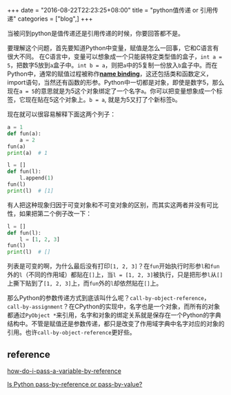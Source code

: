 +++
date = "2016-08-22T22:23:25+08:00"
title = "python值传递 or 引用传递"
categories = ["blog",]
+++

当被问到python是值传递还是引用传递的时候，你要回答都不是。

要理解这个问题，首先要知道Python中变量，赋值是怎么一回事，它和C语言有很大不同。
在C语言中，变量可以想象成一个只能装特定类型值的盒子，`int a = 5`，把数字5放到`a`盒子中。`int b = a`，则把`a`中的5复制一份放入`b`盒子中。而在Python中，通常的赋值过程被称作[__name binding__](https://docs.python.org/3/reference/executionmodel.html)，这还包括类和函数定义，import语句，当然还有函数的形参。Python中一切都是对象，即使是数字5，那么现在`a = 5`的意思就是为5这个对象绑定了一个名字`a`。你可以把变量想象成一个标签，它现在贴在5这个对象上。`b = a`, 就是为5又打了个新标签`b`。

现在就可以很容易解释下面这两个列子：
```python
a = 1
def fun(a):
    a = 2
fun(a)
print(a)  # 1
```

```python
l = []
def fun(l):
    l.append(1)
fun(l)
print(l)  # [1]
```
有人把这种现象归因于可变对象和不可变对象的区别，而其实这两者并没有可比性，如果把第二个例子改一下：
```python
l = []
def fun(l):
    l = [1, 2, 3]
fun(l)
print(l)  # []
```
列表是可变的啊，为什么最后没有打印`[1, 2, 3]`？在`fun`开始执行时形参`l`和`fun`外的`l`（不同的作用域）都贴在`[]`上，当`l = [1, 2, 3]`被执行，只是把形参`l`从`[]`上撕下贴到了`[1, 2, 3]`上，而`fun`外的`l`却依然贴在`[]`上。

那么Python的参数传递方式到底该叫什么呢？`call-by-object-reference`，`call-by-assignment`？在CPython的实现中，名字也是一个对象，而所有的对象都通过`PyObject *`来引用，名字和对象的绑定关系就是保存在一个Python的字典结构中。不管是赋值还是参数传递，都只是改变了作用域字典中名字对应的对象的引用。也许`call-by-object-reference`更好些。

## reference

[how-do-i-pass-a-variable-by-reference](http://stackoverflow.com/questions/986006/how-do-i-pass-a-variable-by-reference)

[Is Python pass-by-reference or pass-by-value?](http://robertheaton.com/2014/02/09/pythons-pass-by-object-reference-as-explained-by-philip-k-dick/)


